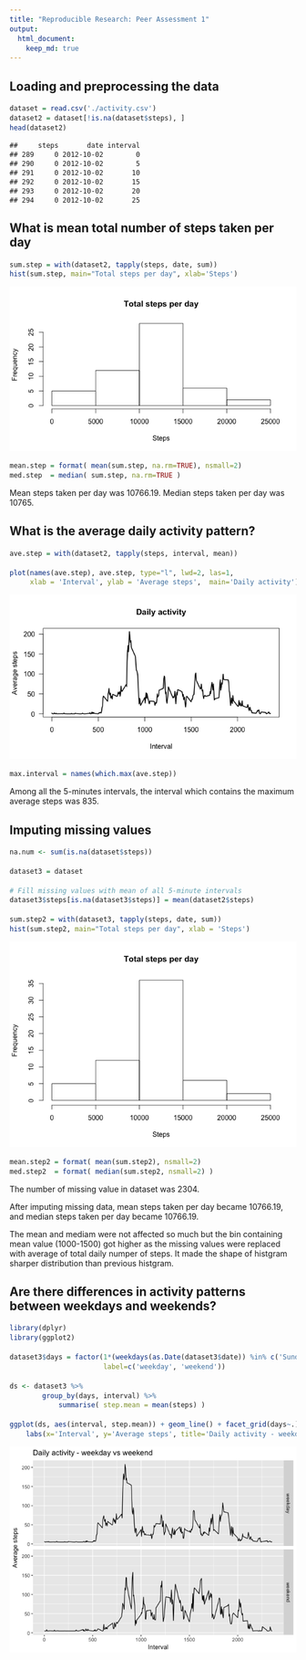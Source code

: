 ```yaml
---
title: "Reproducible Research: Peer Assessment 1"
output: 
  html_document:
    keep_md: true
---
```





## Loading and preprocessing the data


```r
dataset = read.csv('./activity.csv')
dataset2 = dataset[!is.na(dataset$steps), ]
head(dataset2)
```

```
##     steps       date interval
## 289     0 2012-10-02        0
## 290     0 2012-10-02        5
## 291     0 2012-10-02       10
## 292     0 2012-10-02       15
## 293     0 2012-10-02       20
## 294     0 2012-10-02       25
```


## What is mean total number of steps taken per day


```r
sum.step = with(dataset2, tapply(steps, date, sum))
hist(sum.step, main="Total steps per day", xlab='Steps')
```

![](PA1_template_files/figure-html/statistics-1.png)<!-- -->

```r
mean.step = format( mean(sum.step, na.rm=TRUE), nsmall=2)
med.step  = median( sum.step, na.rm=TRUE )
```

Mean steps taken per day was 10766.19. Median steps taken per day was 10765.


## What is the average daily activity pattern?


```r
ave.step = with(dataset2, tapply(steps, interval, mean))

plot(names(ave.step), ave.step, type="l", lwd=2, las=1,
     xlab = 'Interval', ylab = 'Average steps',  main='Daily activity')
```

![](PA1_template_files/figure-html/dailyactivity-1.png)<!-- -->

```r
max.interval = names(which.max(ave.step))
```

Among all the 5-minutes intervals, the interval which contains the maximum average steps was 835. 


## Imputing missing values


```r
na.num <- sum(is.na(dataset$steps))

dataset3 = dataset

# Fill missing values with mean of all 5-minute intervals
dataset3$steps[is.na(dataset3$steps)] = mean(dataset2$steps)

sum.step2 = with(dataset3, tapply(steps, date, sum))
hist(sum.step2, main="Total steps per day", xlab = 'Steps')
```

![](PA1_template_files/figure-html/missingvalue-1.png)<!-- -->

```r
mean.step2 = format( mean(sum.step2), nsmall=2)
med.step2  = format( median(sum.step2, nsmall=2) )
```
The number of missing value in dataset was 2304.   

After imputing missing data, mean steps taken per day became 10766.19, and median steps taken per day became 10766.19.   

The mean and mediam were not affected so much but the bin containing mean value (1000-1500) got higher as the missing values were replaced with average of total daily numper of steps. It made the shape of histgram sharper distribution than previous histgram.    


## Are there differences in activity patterns between weekdays and weekends?


```r
library(dplyr)
library(ggplot2)

dataset3$days = factor(1*(weekdays(as.Date(dataset3$date)) %in% c('Sunday', 'Saturday')),
                       label=c('weekday', 'weekend'))

ds <- dataset3 %>%
        group_by(days, interval) %>%
            summarise( step.mean = mean(steps) ) 

ggplot(ds, aes(interval, step.mean)) + geom_line() + facet_grid(days~.) +
    labs(x='Interval', y='Average steps', title='Daily activity - weekday vs weekend')
```

![](PA1_template_files/figure-html/compare-days-1.png)<!-- -->
